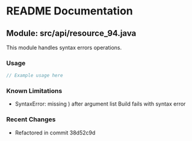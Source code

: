# README Documentation

## Module: src/api/resource_94.java

This module handles syntax errors operations.

### Usage

```javascript
// Example usage here
```

### Known Limitations

- SyntaxError: missing ) after argument list Build fails with syntax error

### Recent Changes

- Refactored in commit 38d52c9d
